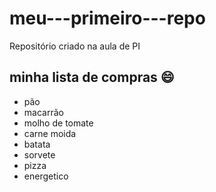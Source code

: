 # meu---primeiro---repo
Repositório criado na aula de PI

## minha lista de compras :smile: 
- pão
- macarrão
- molho de tomate
- carne moida
- batata
- sorvete
- pizza
- energetico 

